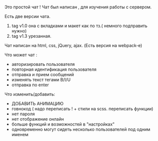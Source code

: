 Это простой чат ! Чат был написан , для изучения работы с сервером. 

Есть две версии чата.
1) tag v1.0 она с вкладками и макет как по тз.( немного подправить нужно)
2) tag v1.3 урезанная.

Чат написан на html, css, jQuery, ajax. (Есть версия на webpack-e)


Что может чат :
- авторизировать пользователя
- повторная идентификация пользователя
- отправка и прием сообщений
- изменять текст тегами B/I/U
- отправка по enter

Что изменить/добавить:
- ДОБАВИТЬ АНИМАЦИЮ 
- говнокод ( надо переписать ! + cтили на scss. переписать функции)
- нет пароля
- нет отображение онлайн
- больше функций и возможностей в "настройках"
- одновременно могут сидеть несколько пользователей под одним именем

